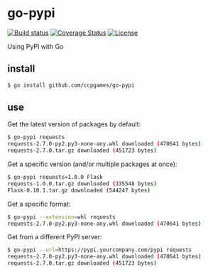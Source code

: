# go-pypi

[![Build status](https://img.shields.io/travis/ccpgames/go-pypi.svg)](https://travis-ci.org/ccpgames/go-pypi)
[![Coverage Status](https://img.shields.io/coveralls/ccpgames/go-pypi.svg)](https://coveralls.io/r/ccpgames/go-pypi?branch=master)
[![License](https://img.shields.io/github/license/ccpgames/go-pypi.svg)](https://github.com/ccpgames/go-pypi/blob/master/LICENSE)

Using PyPI with Go

## install

```bash
$ go install github.com/ccpgames/go-pypi
```

## use

Get the latest version of packages by default:

```bash
$ go-pypi requests
requests-2.7.0-py2.py3-none-any.whl downloaded (470641 bytes)
requests-2.7.0.tar.gz downloaded (451723 bytes)
```

Get a specific version (and/or multiple packages at once):

```bash
$ go-pypi requests=1.0.0 Flask
requests-1.0.0.tar.gz downloaded (335548 bytes)
Flask-0.10.1.tar.gz downloaded (544247 bytes)
```

Get a specific format:

```bash
$ go-pypi --extension=whl requests
requests-2.7.0-py2.py3-none-any.whl downloaded (470641 bytes)
```

Get from a different PyPI server:

```bash
$ go-pypi --url=https://pypi.yourcompany.com/pypi requests
requests-2.7.0-py2.py3-none-any.whl downloaded (470641 bytes)
requests-2.7.0.tar.gz downloaded (451723 bytes)
```
